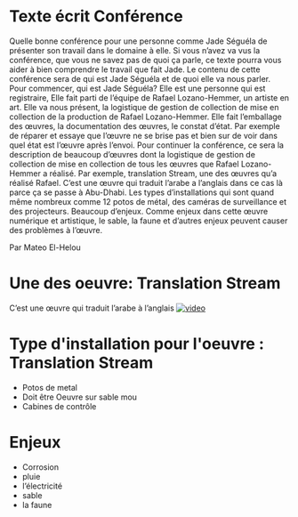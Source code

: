 # Texte écrit Conférence

Quelle bonne conférence pour une personne comme Jade Séguéla de présenter son travail dans le domaine à elle. Si vous n’avez va vus la conférence, que vous ne savez pas de quoi ça parle, ce texte pourra vous aider à bien comprendre le travail que fait Jade. Le contenu de cette conférence sera de qui est Jade Séguéla et de quoi elle va nous parler.
 Pour commencer, qui est Jade Séguéla? Elle est une personne qui est registraire, Elle fait parti de l’équipe de Rafael Lozano-Hemmer, un artiste en art. Elle va nous présent, la logistique de gestion de collection de mise en collection de la production de Rafael Lozano-Hemmer. Elle fait l’emballage des œuvres, la documentation des œuvres, le constat d’état. Par exemple de réparer et essaye que l’œuvre ne se brise pas et bien sur de voir dans quel état est l’œuvre après l’envoi. 
Pour continuer la conférence, ce sera la description de beaucoup d’œuvres dont la logistique de gestion de collection de mise en collection de tous les œuvres que Rafael Lozano-Hemmer a réalisé. Par exemple, translation Stream, une des œuvres qu’a réalisé Rafael. C’est une œuvre qui traduit l’arabe a l’anglais dans ce cas là parce ça se passe à Abu-Dhabi. Les types d’installations qui sont quand même nombreux comme 12 potos de métal, des caméras de surveillance et des projecteurs. Beaucoup d’enjeux. Comme enjeux dans cette œuvre numérique et artistique, le sable, la faune et d’autres enjeux peuvent causer des problèmes à l’œuvre.

 Par Mateo El-Helou

# Une des oeuvre:  Translation Stream
 C’est une œuvre qui traduit l’arabe à l’anglais
[![video](https://youtu.be/K4W64RQGb3Y)](https://youtu.be/K4W64RQGb3Y)

# Type d'installation pour l'oeuvre : Translation Stream
- Potos de metal
- Doit être Oeuvre sur sable mou
- Cabines de contrôle

# Enjeux
- Corrosion
- pluie
- l’électricité
- sable
- la faune
